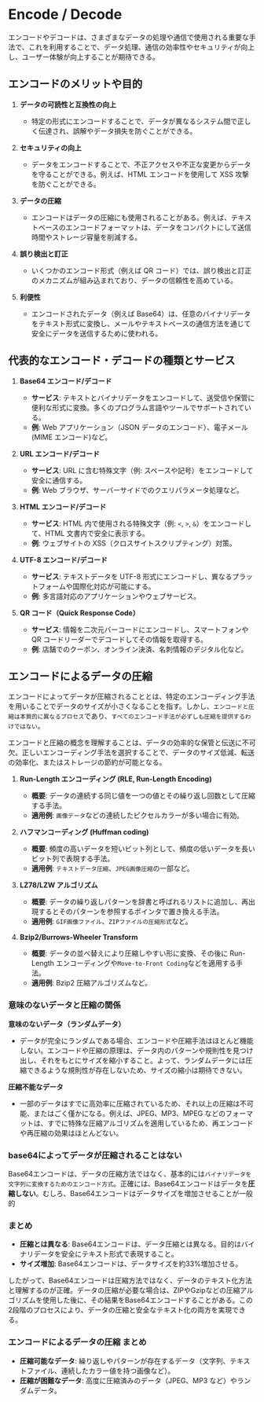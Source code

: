 # Encode / Decode

エンコードやデコードは、さまざまなデータの処理や通信で使用される重要な手法で、これを利用することで、データ処理、通信の効率性やセキュリティが向上し、ユーザー体験が向上することが期待できる。

## エンコードのメリットや目的

1. **データの可読性と互換性の向上**

   - 特定の形式にエンコードすることで、データが異なるシステム間で正しく伝達され、誤解やデータ損失を防ぐことができる。

2. **セキュリティの向上**

   - データをエンコードすることで、不正アクセスや不正な変更からデータを守ることができる。例えば、HTML エンコードを使用して XSS 攻撃を防ぐことができる。

3. **データの圧縮**

   - エンコードはデータの圧縮にも使用されることがある。例えば、テキストベースのエンコードフォーマットは、データをコンパクトにして送信時間やストレージ容量を削減する。

4. **誤り検出と訂正**

   - いくつかのエンコード形式（例えば QR コード）では、誤り検出と訂正のメカニズムが組み込まれており、データの信頼性を高めている。

5. **利便性**
   - エンコードされたデータ（例えば Base64）は、任意のバイナリデータをテキスト形式に変換し、メールやテキストベースの通信方法を通じて安全にデータを送信するために使われる。

## 代表的なエンコード・デコードの種類とサービス

1. **Base64 エンコード/デコード**

   - **サービス**: テキストとバイナリデータをエンコードして、送受信や保管に便利な形式に変換。多くのプログラム言語やツールでサポートされている。
   - **例**: Web アプリケーション（JSON データのエンコード）、電子メール(MIME エンコード)など。

2. **URL エンコード/デコード**

   - **サービス**: URL に含む特殊文字（例: スペースや記号）をエンコードして安全に通信する。
   - **例**: Web ブラウザ、サーバーサイドでのクエリパラメータ処理など。

3. **HTML エンコード/デコード**

   - **サービス**: HTML 内で使用される特殊文字（例: `<`, `>`, `&`）をエンコードして、HTML 文書内で安全に表示する。
   - **例**: ウェブサイトの XSS（クロスサイトスクリプティング）対策。

4. **UTF-8 エンコード/デコード**

   - **サービス**: テキストデータを UTF-8 形式にエンコードし、異なるプラットフォームや国際化対応が可能にする。
   - **例**: 多言語対応のアプリケーションやウェブサービス。

5. **QR コード（Quick Response Code）**
   - **サービス**: 情報を二次元バーコードにエンコードし、スマートフォンや QR コードリーダーでデコードしてその情報を取得する。
   - **例**: 店舗でのクーポン、オンライン決済、名刺情報のデジタル化など。

## エンコードによるデータの圧縮

エンコードによってデータが圧縮されることとは、特定のエンコーディング手法を用いることでデータのサイズが小さくなることを指す。しかし、`エンコードと圧縮は本質的に異なるプロセス`であり、`すべてのエンコード手法が必ずしも圧縮を提供するわけではない`。

エンコードと圧縮の概念を理解することは、データの効率的な保管と伝送に不可欠。正しいエンコーディング手法を選択することで、データのサイズ低減、転送の効率化、またはストレージの節約が可能となる。

1. **Run-Length エンコーディング (RLE, Run-Length Encoding)**

   - **概要**: データの連続する同じ値を一つの値とその繰り返し回数として圧縮する手法。
   - **適用例**: `画像データ`などの連続したピクセルカラーが多い場合に有効。

2. **ハフマンコーディング (Huffman coding)**

   - **概要**: 頻度の高いデータを短いビット列として、頻度の低いデータを長いビット列で表現する手法。
   - **適用例**: `テキストデータ圧縮`、`JPEG画像圧縮`の一部など。

3. **LZ78/LZW アルゴリズム**

   - **概要**: データの繰り返しパターンを辞書と呼ばれるリストに追加し、再出現するとそのパターンを参照するポインタで置き換える手法。
   - **適用例**: `GIF画像ファイル`、`ZIPファイルの圧縮形式`など。

4. **Bzip2/Burrows-Wheeler Transform**
   - **概要**: データの並べ替えにより圧縮しやすい形に変換、その後に Run-Length エンコーディングや`Move-to-Front Coding`などを適用する手法。
   - **適用例**: Bzip2 圧縮アルゴリズムなど。

### 意味のないデータと圧縮の関係

**意味のないデータ（ランダムデータ）**

- データが完全にランダムである場合、エンコードや圧縮手法はほとんど機能しない。エンコードや圧縮の原理は、データ内のパターンや規則性を見つけ出し、それをもとにサイズを縮小すること。よって、ランダムデータには圧縮できるような規則性が存在しないため、サイズの縮小は期待できない。

**圧縮不能なデータ**

- 一部のデータはすでに高効率に圧縮されているため、それ以上の圧縮は不可能、またはごく僅かになる。例えば、JPEG、MP3、MPEG などのフォーマットは、すでに特殊な圧縮アルゴリズムを適用しているため、再エンコードや再圧縮の効果はほとんどない。

### base64によってデータが圧縮されることはない

Base64エンコードは、データの圧縮方法ではなく、基本的には`バイナリデータを文字列に変換するためのエンコード方式`。正確には、Base64エンコードはデータを**圧縮しない**。むしろ、Base64エンコードはデータサイズを増加させることが一般的

### まとめ

- **圧縮とは異なる**: Base64エンコードは、データ圧縮とは異なる。目的はバイナリデータを安全にテキスト形式で表現すること。
- **サイズ増加**: Base64エンコードは、データサイズを約33%増加させる。

したがって、Base64エンコードは圧縮方法ではなく、データのテキスト化方法と理解するのが正確。データの圧縮が必要な場合は、ZIPやGzipなどの圧縮アルゴリズムを使用した後に、その結果をBase64エンコードすることがある。この2段階のプロセスにより、データの圧縮と安全なテキスト化の両方を実現できる。

### エンコードによるデータの圧縮 まとめ

- **圧縮可能なデータ**: 繰り返しやパターンが存在するデータ（文字列、テキストファイル、連続したカラー値を持つ画像など）。
- **圧縮が困難なデータ**: 高度に圧縮済みのデータ（JPEG、MP3 など）やランダムデータ。
